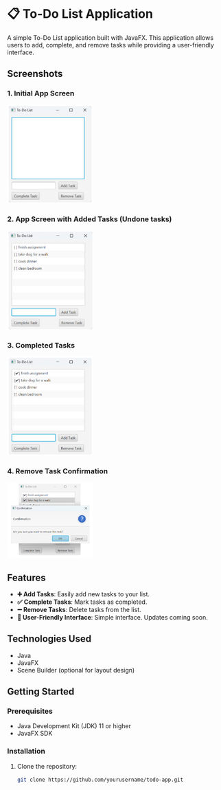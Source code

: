 # 📋 To-Do List Application

A simple To-Do List application built with JavaFX. This application allows users to add, complete, and remove tasks while providing a user-friendly interface.

## Screenshots

### 1. Initial App Screen
<img src="images/Untitled.png" alt="Main Page Without Tasks" width="200"/>

### 2. App Screen with Added Tasks (Undone tasks)
<img src="images/Untitled1.png" alt="Main Page With Added Tasks" width="200"/>

### 3. Completed Tasks
<img src="images/Untitled2.png" alt="Completed Tasks" width="200"/>

### 4. Remove Task Confirmation
<img src="images/Untitled3.png" alt="Remove Task Prompt" width="200"/>

## Features

- **➕ Add Tasks**: Easily add new tasks to your list.
- **✅ Complete Tasks**: Mark tasks as completed.
- **➖ Remove Tasks**: Delete tasks from the list.
- **📱 User-Friendly Interface**: Simple interface. Updates coming soon.

## Technologies Used

- Java
- JavaFX
- Scene Builder (optional for layout design)

## Getting Started

### Prerequisites

- Java Development Kit (JDK) 11 or higher
- JavaFX SDK

### Installation

1. Clone the repository:

   ```bash
   git clone https://github.com/yourusername/todo-app.git
   ```
